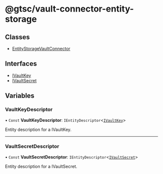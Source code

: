 # @gtsc/vault-connector-entity-storage

## Classes

- [EntityStorageVaultConnector](classes/EntityStorageVaultConnector.md)

## Interfaces

- [IVaultKey](interfaces/IVaultKey.md)
- [IVaultSecret](interfaces/IVaultSecret.md)

## Variables

### VaultKeyDescriptor

• `Const` **VaultKeyDescriptor**: `IEntityDescriptor`\<[`IVaultKey`](interfaces/IVaultKey.md)\>

Entity description for a IVaultKey.

___

### VaultSecretDescriptor

• `Const` **VaultSecretDescriptor**: `IEntityDescriptor`\<[`IVaultSecret`](interfaces/IVaultSecret.md)\>

Entity description for a IVaultSecret.
